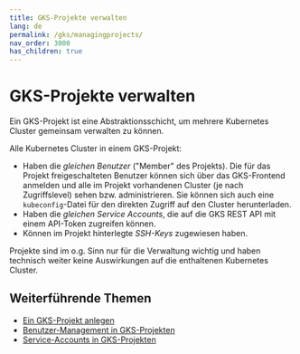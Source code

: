 ```yaml
---
title: GKS-Projekte verwalten
lang: de
permalink: /gks/managingprojects/
nav_order: 3000
has_children: true
---
```

<!-- LTeX:  language=de-DE -->
# GKS-Projekte verwalten

Ein GKS-Projekt ist eine Abstraktionsschicht, um mehrere Kubernetes
Cluster gemeinsam verwalten zu können.

Alle Kubernetes Cluster in einem GKS-Projekt:

* Haben die *gleichen Benutzer* ("Member" des Projekts). Die für das Projekt freigeschalteten
  Benutzer können sich über das GKS-Frontend anmelden und alle im Projekt vorhandenen Cluster
  (je nach Zugriffslevel) sehen bzw. administrieren. Sie können sich auch eine `kubeconfig`-Datei für den direkten Zugriff auf den Cluster herunterladen.
* Haben die *gleichen Service Accounts*, die auf die GKS REST API mit einem API-Token
  zugreifen können.
* Können im Projekt hinterlegte *SSH-Keys* zugewiesen haben.

Projekte sind im o.g. Sinn nur für die Verwaltung wichtig und haben technisch weiter keine
Auswirkungen auf die enthaltenen Kubernetes Cluster.

## Weiterführende Themen

* [Ein GKS-Projekt anlegen](/gks/managingprojects/creatingaproject/)
* [Benutzer-Management in GKS-Projekten](/gks/managingprojects/projectusermanagement/)
* [Service-Accounts in GKS-Projekten](/gks/managingprojects/projectserviceaccounts/)
